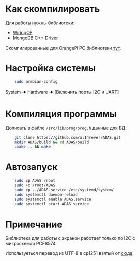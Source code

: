 # Как скомпилировать

Для работы нужны библиотеки:

* [WiringOP](https://github.com/zhaolei/WiringOP)
* [MongoDB C++ Driver](http://mongocxx.org/)

Скомпилированные для OrangePi PC библиотеки [тут](https://drive.google.com/drive/folders/1vEyA6w8nP6B9eOlr8gU5eNacM4JNIHJV?usp=sharing).

# Настройка системы

```bash
    sudo armbian-config
```

System 🠊 Hardware 🠊 [Включить порты I2C и UART]

# Компиляция программы

Дописать в файле ```/src/lib/prog/prog.h``` данные для БД.

```bash
    git clone https://github.com/al14rever/ADAS.git
    mkdir ADAS/build && cd ADAS/build
    cmake .. && make
```

# Автозапуск

```bash
    sudo cp ADAS /root
    sudo +x /root/ADAS
    sudo cp ../ADAS.service /etc/systemd/system/
    sudo systemctl daemon-reload
    sudo systemctl enable ADAS.service
    sudo systemctl start ADAS.service
```

# Примечание

Библиотека для работы с экранон работает только по I2C с микросхемой PCF8574.

Используеться перевод из UTF-8 в cp1251 взятый от [сюда](https://code.google.com/archive/p/convert-utf8-to-cp1251/).


    
    